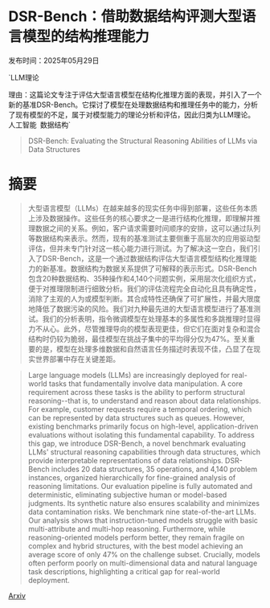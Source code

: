 # DSR-Bench：借助数据结构评测大型语言模型的结构推理能力

发布时间：2025年05月29日

`LLM理论

理由：这篇论文专注于评估大型语言模型在结构化推理方面的表现，并引入了一个新的基准DSR-Bench。它探讨了模型在处理数据结构和推理任务中的能力，分析了现有模型的不足，属于对模型能力的理论分析和评估，因此归类为LLM理论。` `人工智能` `数据结构`

> DSR-Bench: Evaluating the Structural Reasoning Abilities of LLMs via Data Structures

# 摘要

> 大型语言模型（LLMs）在越来越多的现实任务中得到部署，这些任务本质上涉及数据操作。这些任务的核心要求之一是进行结构化推理，即理解并推理数据之间的关系。例如，客户请求需要时间顺序的安排，这可以通过队列等数据结构来表示。然而，现有的基准测试主要侧重于高层次的应用驱动型评估，但并未专门针对这一核心能力进行测试。为了解决这一空白，我们引入了DSR-Bench，这是一个通过数据结构评估大型语言模型结构化推理能力的新基准。数据结构为数据关系提供了可解释的表示形式。DSR-Bench包含20种数据结构、35种操作和4,140个问题实例，采用层次化组织方式，便于对推理限制进行细致分析。我们的评估流程完全自动化且具有确定性，消除了主观的人为或模型判断。其合成特性还确保了可扩展性，并最大限度地降低了数据污染的风险。我们对九种最先进的大型语言模型进行了基准测试。我们的分析表明，指令微调模型在处理基本的多属性和多跳推理时显得力不从心。此外，尽管推理导向的模型表现更佳，但它们在面对复杂和混合结构时仍较为脆弱，最佳模型在挑战子集中的平均得分仅为47%。至关重要的是，模型在处理多维数据和自然语言任务描述时表现不佳，凸显了在现实世界部署中存在关键差距。

> Large language models (LLMs) are increasingly deployed for real-world tasks that fundamentally involve data manipulation. A core requirement across these tasks is the ability to perform structural reasoning--that is, to understand and reason about data relationships. For example, customer requests require a temporal ordering, which can be represented by data structures such as queues. However, existing benchmarks primarily focus on high-level, application-driven evaluations without isolating this fundamental capability. To address this gap, we introduce DSR-Bench, a novel benchmark evaluating LLMs' structural reasoning capabilities through data structures, which provide interpretable representations of data relationships. DSR-Bench includes 20 data structures, 35 operations, and 4,140 problem instances, organized hierarchically for fine-grained analysis of reasoning limitations. Our evaluation pipeline is fully automated and deterministic, eliminating subjective human or model-based judgments. Its synthetic nature also ensures scalability and minimizes data contamination risks. We benchmark nine state-of-the-art LLMs. Our analysis shows that instruction-tuned models struggle with basic multi-attribute and multi-hop reasoning. Furthermore, while reasoning-oriented models perform better, they remain fragile on complex and hybrid structures, with the best model achieving an average score of only 47% on the challenge subset. Crucially, models often perform poorly on multi-dimensional data and natural language task descriptions, highlighting a critical gap for real-world deployment.

[Arxiv](https://arxiv.org/abs/2505.24069)